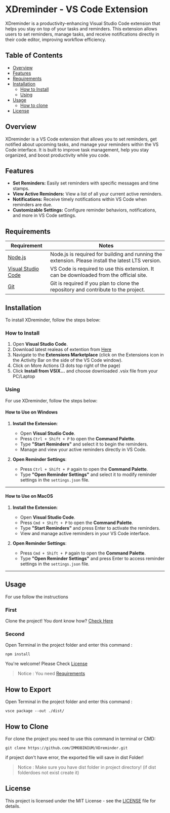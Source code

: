 # XDreminder - VS Code Extension

XDreminder is a productivity-enhancing Visual Studio Code extension that helps you stay on top of your tasks and reminders. This extension allows users to set reminders, manage tasks, and receive notifications directly in their code editor, improving workflow efficiency.

## Table of Contents

- [Overview](#overview)
- [Features](#features)
- [Requirements](#requirements)
- [Installation](#installation)
  - [How to Install](#how-to-install)
  - [Using](#using)
- [Usage](#usage)
  - [How to clone](#how-to-clone)
- [License](#license)

## Overview

XDreminder is a VS Code extension that allows you to set reminders, get notified about upcoming tasks, and manage your reminders within the VS Code interface. It is built to improve task management, help you stay organized, and boost productivity while you code.

## Features

- **Set Reminders:** Easily set reminders with specific messages and time stamps.
- **View Active Reminders:** View a list of all your current active reminders.
- **Notifications:** Receive timely notifications within VS Code when reminders are due.
- **Customizable Settings:** Configure reminder behaviors, notifications, and more in VS Code settings.

## Requirements

| Requirement                                          | Notes                                                                                              |
| ---------------------------------------------------- | -------------------------------------------------------------------------------------------------- |
| [Node.js](https://nodejs.org/en/)                    | Node.js is required for building and running the extension. Please install the latest LTS version. |
| [Visual Studio Code](https://code.visualstudio.com/) | VS Code is required to use this extension. It can be downloaded from the official site.            |
| [Git](https://git-scm.com/)                          | Git is required if you plan to clone the repository and contribute to the project.                 |

## Installation

To install XDreminder, follow the steps below:

### How to Install

1. Open **Visual Studio Code**.
2. Download latest realeas of extention from [Here](https://github.com/IMMOBINIUM/XDreminder/releases)
3. Navigate to the **Extensions Marketplace** (click on the Extensions icon in the Activity Bar on the side of the VS Code window).
4. Click on More Actions (3 dots top right of the page)
5. Click **Install from VSIX...** and choose downloaded .vsix file from your PC/Laptop

### Using

For use XDreminder, follow the steps below:

#### How to Use on Windows

1. **Install the Extension**:

   - Open **Visual Studio Code**.
   - Press `Ctrl + Shift + P` to open the **Command Palette**.
   - Type **"Start Reminders"** and select it to begin the reminders.
   - Manage and view your active reminders directly in VS Code.

2. **Open Reminder Settings**:
   - Press `Ctrl + Shift + P` again to open the **Command Palette**.
   - Type **"Open Reminder Settings"** and select it to modify reminder settings in the `settings.json` file.

---

#### How to Use on MacOS

1. **Install the Extension**:

   - Open **Visual Studio Code**.
   - Press `Cmd + Shift + P` to open the **Command Palette**.
   - Type **"Start Reminders"** and press Enter to activate the reminders.
   - View and manage active reminders in your VS Code interface.

2. **Open Reminder Settings**:
   - Press `Cmd + Shift + P` again to open the **Command Palette**.
   - Type **"Open Reminder Settings"** and press Enter to access reminder settings in the `settings.json` file.

---

## Usage

For use follow the instructions

### First

Clone the project! You dont know how? [Check Here](#how-to-clone)

### Second

Open Terminal in the project folder and enter this command :

```CMD , Terminal
npm install
```

You're welcome! Please Check [License](#license)

> Notice : You need [Requirements](#requirements)

## How to Export

Open Terminal in the project folder and enter this command :

```CMD , Terminal
vsce package --out ./dist/
```

## How to Clone

For clone the project you need to use this command in terminal or CMD:

```CMD , Terminal
git clone https://github.com/IMMOBINIUM/XDreminder.git
```

if project don't have error, the exported file will save in dist Folder!

> Notice : Make sure you have dist folder in project directory! (if dist folderdoes not exist create it)

## License

This project is licensed under the MIT License - see the [LICENSE](#license) file for details.
